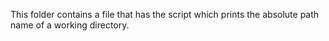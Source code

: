 This folder contains a file that has the script which prints
the absolute path name of  a working directory.

